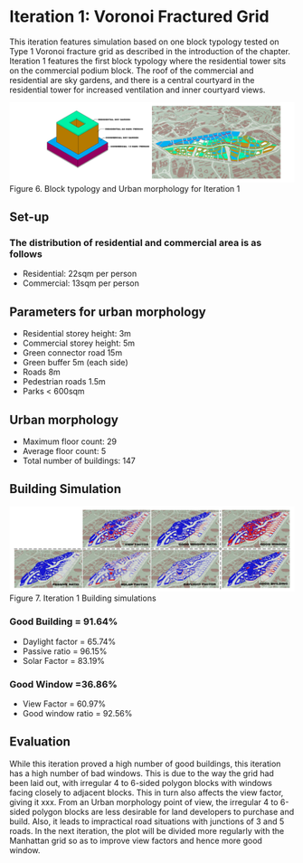 # Iteration 1: Voronoi Fractured Grid

This iteration features simulation based on one block typology tested on Type 1 Voronoi fracture grid as described in the introduction of the chapter. Iteration 1 features the first block typology where the residential tower sits on the commercial podium block. The roof of the commercial and residential are sky gardens, and there is a central courtyard in the residential tower for increased ventilation and inner courtyard views.

![Figure 6. Block typology and Urban morphology for Iteration 1](./imgs/iteration_1.png)
Figure 6. Block typology and Urban morphology for Iteration 1

## Set-up
### The distribution of residential and commercial area is as follows
* Residential: 22sqm per person
* Commercial: 13sqm per person 
## Parameters for urban morphology
* Residential storey height: 3m
* Commercial storey height: 5m
* Green connector road 15m 
* Green buffer 5m (each side)
* Roads 8m
* Pedestrian roads 1.5m
* Parks < 600sqm
## Urban morphology
* Maximum floor count: 29
* Average floor count: 5
* Total number of buildings: 147

## Building Simulation

![Figure 7. Iteration 1 Building simulations](./imgs/eval_1.png)
Figure 7. Iteration 1 Building simulations

### Good Building = 91.64%
* Daylight factor = 65.74%
* Passive ratio = 96.15%
* Solar Factor = 83.19% 

### Good Window =36.86%
* View Factor = 60.97%
* Good window ratio = 92.56%

## Evaluation

While this iteration proved a high number of good buildings, this iteration has a high number of bad windows. This is due to the way the grid had been laid out, with irregular 4 to 6-sided polygon blocks with windows facing closely to adjacent blocks. This in turn also affects the view factor, giving it xxx.
From an Urban morphology point of view, the irregular 4 to 6-sided polygon blocks are less desirable for land developers to purchase and build. Also, it leads to impractical road situations with junctions of 3 and 5 roads.
In the next iteration, the plot will be divided more regularly with the Manhattan grid so as to improve view factors and hence more good window.

